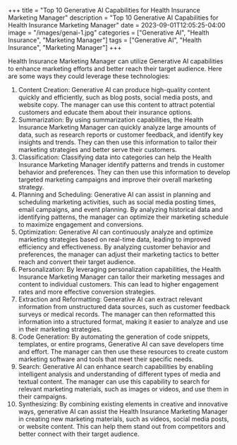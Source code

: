 +++
title = "Top 10 Generative AI Capabilities for Health Insurance Marketing Manager"
description = "Top 10 Generative AI Capabilities for Health Insurance Marketing Manager"
date = 2023-09-01T12:05:25-04:00
image = "/images/genai-1.jpg"
categories = ["Generative AI", "Health Insurance", "Marketing Manager"]
tags = ["Generative AI", "Health Insurance", "Marketing Manager"]
+++

Health Insurance Marketing Manager can utilize Generative AI capabilities to enhance marketing efforts and better reach their target audience. Here are some ways they could leverage these technologies:

1. Content Creation: Generative AI can produce high-quality content quickly and efficiently, such as blog posts, social media posts, and website copy. The manager can use this content to attract potential customers and educate them about their insurance options.
2. Summarization: By using summarization capabilities, the Health Insurance Marketing Manager can quickly analyze large amounts of data, such as research reports or customer feedback, and identify key insights and trends. They can then use this information to tailor their marketing strategies and better serve their customers.
3. Classification: Classifying data into categories can help the Health Insurance Marketing Manager identify patterns and trends in customer behavior and preferences. They can then use this information to develop targeted marketing campaigns and improve their overall marketing strategy.
4. Planning and Scheduling: Generative AI can assist in planning and scheduling marketing activities, such as social media posting times, email campaigns, and event planning. By analyzing historical data and identifying patterns, the manager can optimize their marketing schedule to maximize engagement and conversions.
5. Optimization: Generative AI can continuously analyze and optimize marketing strategies based on real-time data, leading to improved efficiency and effectiveness. By analyzing customer behavior and preferences, the manager can adjust their marketing tactics to better reach and convert their target audience.
6. Personalization: By leveraging personalization capabilities, the Health Insurance Marketing Manager can tailor their marketing messages and content to individual customers. This can lead to higher engagement rates and more effective conversion strategies.
7. Extraction and Reformatting: Generative AI can extract relevant information from unstructured data sources, such as customer feedback surveys or medical records. The manager can then reformatted this information into a structured format, making it easier to analyze and use in their marketing strategies.
8. Code Generation: By automating the generation of code snippets, templates, or entire programs, Generative AI can save developers time and effort. The manager can then use these resources to create custom marketing software and tools that meet their specific needs.
9. Search: Generative AI can enhance search capabilities by enabling intelligent analysis and understanding of different types of media and textual content. The manager can use this capability to search for relevant marketing materials, such as images or videos, and use them in their campaigns.
10. Synthesizing: By combining existing elements in creative and innovative ways, generative AI can assist the Health Insurance Marketing Manager in creating new marketing materials, such as videos, social media posts, or website content. This can help them stand out from competitors and better connect with their target audience.